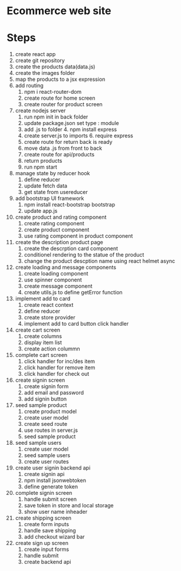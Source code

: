 # Ecommerce web site

# Steps

1. create react app
2. create git repository
3. create the products data(data.js)
4. create the images folder
5. map the products to a jsx expression
6. add routing
   1. npm i react-router-dom
   2. create route for home screen
   3. create router for product screen
7. create nodejs server
   1. run npm init in back folder
   2. update package.json set type : module
   3. add .js to folder 4. npm install express
   4. create server.js to imports 6. require express
   5. create route for return back is ready
   6. move data .js from front to back
   7. create route for api/products
   8. return products
   9. run npm start
8. manage state by reducer hook
   1. define reducer
   2. update fetch data
   3. get state from usereducer
9. add bootstrap UI framework
   1. npm install react-bootstrap bootstrap
   2. update app.js
10. create product and rating component
    1. create rating component
    2. create product component
    3. use rating component in product component
11. create the description product page
    1. create the descrption card component
    2. conditionel rendering to the statue of the product
    3. change the product descption name using react helmet async
12. create loading and message components
    1. create loading component
    2. use spinner component
    3. create message component
    4. create utils.js to define getError function
13. implement add to card
    1. create react context
    2. define reducer
    3. create store provider
    4. implement add to card button click handler
14. create cart screen
    1. create columns
    2. display item list
    3. create action colummn
15. complete cart screen
    1. click handler for inc/des item
    2. click handler for remove item
    3. click handler for check out
16. create signin screen
    1. create signin form
    2. add email and password
    3. add signin button
17. seed sample product
    1. create product model
    2. create user model
    3. create seed route
    4. use routes in server.js
    5. seed sample product
18. seed sample users
    1. create user model
    2. seed sample users
    3. create user routes
19. create user signin backend api
    1. create signin api
    2. npm install jsonwebtoken
    3. define generate token
20. complete signin screen
    1. handle submit screen
    2. save token in store and local storage
    3. show user name inheader
21. create shipping screen
    1. create form inputs
    2. handle save shipping
    3. add checkout wizard bar
22. create sign up screen
    1. create input forms
    2. handle submit
    3. create backend api

